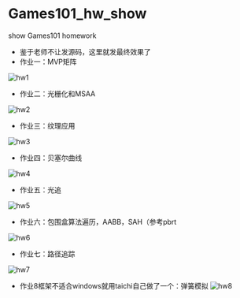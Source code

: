 # Games101_hw_show
show Games101 homework
 - 鉴于老师不让发源码，这里就发最终效果了
 - 作业一：MVP矩阵
 
![hw1](./hw1/basic.jpg)

 - 作业二：光栅化和MSAA
 
 ![hw2](./hw2/basic.jpg)
 
  - 作业三：纹理应用
 
 ![hw3](./hw3/texture.jpg)
 
 - 作业四：贝塞尔曲线
 
 ![hw4](./hw4/basic.jpg)
 
 - 作业五：光追
 
 ![hw5](./hw5/binary.jpg)
 
   - 作业六：包围盒算法遍历，AABB，SAH（参考pbrt 
 
 ![hw6](./hw6/binary.jpg)
 
   - 作业七：路径追踪
 
 ![hw7](./hw7/512-256spp.jpg)
 
 - 作业8框架不适合windows就用taichi自己做了一个：弹簧模拟
![hw8](https://github.com/Pierce-qiang/taichi_learn/blob/master/games101hw8/spring_mode2.gif)
